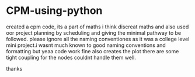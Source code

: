 # CPM-using-python
created a cpm code, its a part of maths i think discreat maths and also used oor project planning by scheduling and giving the minimal pathway to be followed.
please ignore all the naming conventiones as it was a college level mini project.i wasnt much known to good naming conventions and formatting but yeaa code work fine also creates the plot there are some tight coupling for the nodes couldnt handle them well.

thanks 
